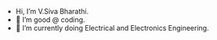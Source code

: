 - Hi, I’m V.Siva Bharathi.
- 👀 I’m good @ coding.
- 🌱 I’m currently doing Electrical and Electronics Engineering.

<!---
siva-bharathi/siva-bharathi is a ✨ special ✨ repository because its `README.md` (this file) appears on your GitHub profile.
You can click the Preview link to take a look at your changes.
--->

